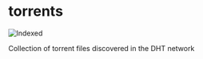 torrents 
========
![Indexed](https://img.shields.io/badge/indexed-140983-blue)

Collection of torrent files discovered in the DHT network

